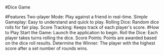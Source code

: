 #Dice Game


#Features
Two-player Mode: Play against a friend in real-time.
Simple Gameplay: Easy to understand and quick to play.
Rolling Dice: Random dice rolls for fair play.
Score Tracking: Keeps track of each player's score.
#How to Play
Start the Game: Launch the application to begin.
Roll the Dice: Each player takes turns rolling the dice.
Score Points: Points are awarded based on the dice roll results.
Determine the Winner: The player with the highest score after a set number of rounds wins.
